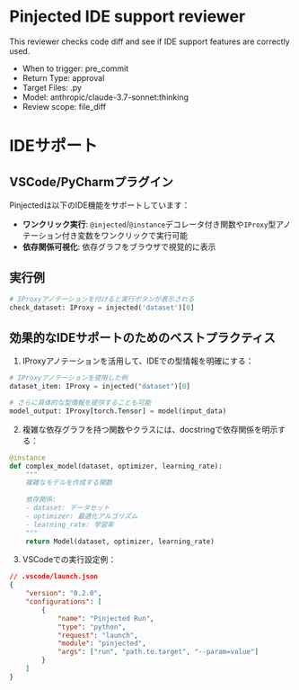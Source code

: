 # Pinjected IDE support reviewer
This reviewer checks code diff and see if IDE support features are correctly used.
- When to trigger: pre_commit
- Return Type: approval
- Target Files: .py
- Model: anthropic/claude-3.7-sonnet:thinking
- Review scope: file_diff

# IDEサポート

## VSCode/PyCharmプラグイン

Pinjectedは以下のIDE機能をサポートしています：

- **ワンクリック実行**: `@injected`/`@instance`デコレータ付き関数や`IProxy`型アノテーション付き変数をワンクリックで実行可能
- **依存関係可視化**: 依存グラフをブラウザで視覚的に表示

## 実行例

```python
# IProxyアノテーションを付けると実行ボタンが表示される
check_dataset: IProxy = injected('dataset')[0]
```

## 効果的なIDEサポートのためのベストプラクティス

1. IProxyアノテーションを活用して、IDEでの型情報を明確にする：
```python
# IProxyアノテーションを使用した例
dataset_item: IProxy = injected("dataset")[0]

# さらに具体的な型情報を提供することも可能
model_output: IProxy[torch.Tensor] = model(input_data)
```

2. 複雑な依存グラフを持つ関数やクラスには、docstringで依存関係を明示する：
```python
@instance
def complex_model(dataset, optimizer, learning_rate):
    """
    複雑なモデルを作成する関数
    
    依存関係:
    - dataset: データセット
    - optimizer: 最適化アルゴリズム
    - learning_rate: 学習率
    """
    return Model(dataset, optimizer, learning_rate)
```

3. VSCodeでの実行設定例：
```json
// .vscode/launch.json
{
    "version": "0.2.0",
    "configurations": [
        {
            "name": "Pinjected Run",
            "type": "python",
            "request": "launch",
            "module": "pinjected",
            "args": ["run", "path.to.target", "--param=value"]
        }
    ]
}
```
